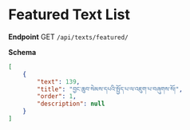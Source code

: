 # Featured Text List

**Endpoint** GET `/api/texts/featured/`

**Schema**
```json
[
    {
        "text": 139,
        "title": "བྱང་ཆུབ་སེམས་དཔའི་སྤྱོད་པ་ལ་འཇུག་པ་བཞུགས་སོ།",
        "order": 1,
        "description": null
    }
]
``` 
